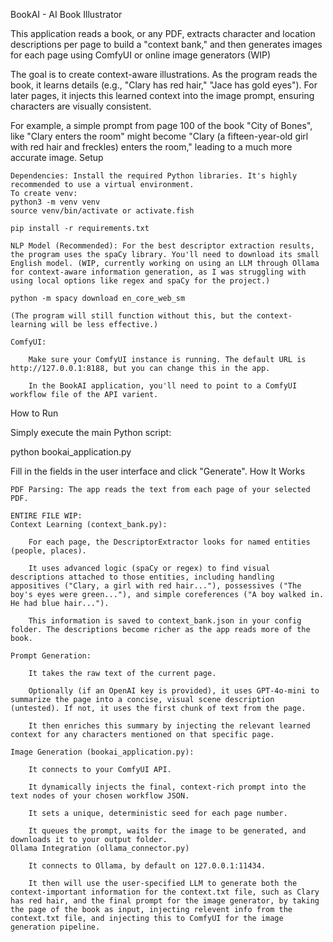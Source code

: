 BookAI - AI Book Illustrator

This application reads a book, or any PDF, extracts character and location descriptions per page to build a "context bank," and then generates images for each page using ComfyUI or online image generators (WIP)


The goal is to create context-aware illustrations. As the program reads the book, it learns details (e.g., "Clary has red hair," "Jace has gold eyes"). For later pages, it injects this learned context into the image prompt, ensuring characters are visually consistent.

For example, a simple prompt from page 100 of the book "City of Bones", like "Clary enters the room" might become "Clary (a fifteen-year-old girl with red hair and freckles) enters the room," leading to a much more accurate image.
Setup

    Dependencies: Install the required Python libraries. It's highly recommended to use a virtual environment.
    To create venv:
    python3 -m venv venv 
    source venv/bin/activate or activate.fish
    
    pip install -r requirements.txt

    NLP Model (Recommended): For the best descriptor extraction results, the program uses the spaCy library. You'll need to download its small English model. (WIP, currently working on using an LLM through Ollama for context-aware information generation, as I was struggling with using local options like regex and spaCy for the project.) 

    python -m spacy download en_core_web_sm

    (The program will still function without this, but the context-learning will be less effective.)

    ComfyUI:

        Make sure your ComfyUI instance is running. The default URL is http://127.0.0.1:8188, but you can change this in the app.

        In the BookAI application, you'll need to point to a ComfyUI workflow file of the API varient.

How to Run

Simply execute the main Python script:

python bookai_application.py

Fill in the fields in the user interface and click "Generate".
How It Works

    PDF Parsing: The app reads the text from each page of your selected PDF.

    ENTIRE FILE WIP:
    Context Learning (context_bank.py):

        For each page, the DescriptorExtractor looks for named entities (people, places).

        It uses advanced logic (spaCy or regex) to find visual descriptions attached to those entities, including handling appositives ("Clary, a girl with red hair..."), possessives ("The boy's eyes were green..."), and simple coreferences ("A boy walked in. He had blue hair...").

        This information is saved to context_bank.json in your config folder. The descriptions become richer as the app reads more of the book.

    Prompt Generation:

        It takes the raw text of the current page.

        Optionally (if an OpenAI key is provided), it uses GPT-4o-mini to summarize the page into a concise, visual scene description (untested). If not, it uses the first chunk of text from the page.

        It then enriches this summary by injecting the relevant learned context for any characters mentioned on that specific page.

    Image Generation (bookai_application.py):

        It connects to your ComfyUI API.

        It dynamically injects the final, context-rich prompt into the text nodes of your chosen workflow JSON.

        It sets a unique, deterministic seed for each page number.

        It queues the prompt, waits for the image to be generated, and downloads it to your output folder.
    Ollama Integration (ollama_connector.py) 

        It connects to Ollama, by default on 127.0.0.1:11434.

        It then will use the user-specified LLM to generate both the context-important information for the context.txt file, such as Clary has red hair, and the final prompt for the image generator, by taking the page of the book as input, injecting relevent info from the context.txt file, and injecting this to ComfyUI for the image generation pipeline.
